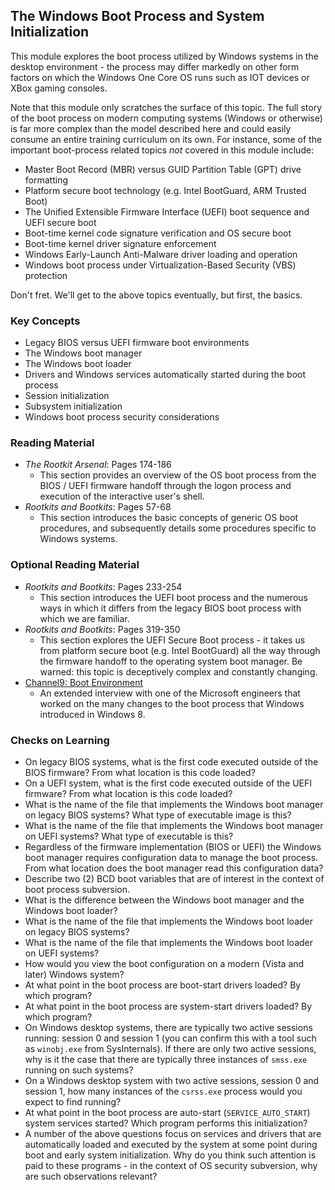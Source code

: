## The Windows Boot Process and System Initialization

This module explores the boot process utilized by Windows systems in the desktop environment - the process may differ markedly on other form factors on which the Windows One Core OS runs such as IOT devices or XBox gaming consoles. 

Note that this module only scratches the surface of this topic. The full story of the boot process on modern computing systems (Windows or otherwise) is far more complex than the model described here and could easily consume an entire training curriculum on its own. For instance, some of the important boot-process related topics _not_ covered in this module include:

- Master Boot Record (MBR) versus GUID Partition Table (GPT) drive formatting
- Platform secure boot technology (e.g. Intel BootGuard, ARM Trusted Boot)
- The Unified Extensible Firmware Interface (UEFI) boot sequence and UEFI secure boot 
- Boot-time kernel code signature verification and OS secure boot
- Boot-time kernel driver signature enforcement
- Windows Early-Launch Anti-Malware driver loading and operation
- Windows boot process under Virtualization-Based Security (VBS) protection

Don't fret. We'll get to the above topics eventually, but first, the basics.

### Key Concepts

- Legacy BIOS versus UEFI firmware boot environments
- The Windows boot manager
- The Windows boot loader
- Drivers and Windows services automatically started during the boot process
- Session initialization
- Subsystem initialization
- Windows boot process security considerations 

### Reading Material

- _The Rootkit Arsenal_: Pages 174-186
    - This section provides an overview of the OS boot process from the BIOS / UEFI firmware handoff through the logon process and execution of the interactive user's shell. 
- _Rootkits and Bootkits_: Pages 57-68
    - This section introduces the basic concepts of generic OS boot procedures, and subsequently details some procedures specific to Windows systems.

### Optional Reading Material

- _Rootkits and Bootkits_: Pages 233-254
    - This section introduces the UEFI boot process and the numerous ways in which it differs from the legacy BIOS boot process with which we are familiar.
- _Rootkits and Bootkits_: Pages 319-350
    - This section explores the UEFI Secure Boot process - it takes us from platform secure boot (e.g. Intel BootGuard) all the way through the firmware handoff to the operating system boot manager. Be warned: this topic is deceptively complex and constantly changing.
- [Channel9: Boot Environment](https://channel9.msdn.com/Shows/Going+Deep/Inside-Windows-8-Chris-Stevens-Boot-Environment)
    - An extended interview with one of the Microsoft engineers that worked on the many changes to the boot process that Windows introduced in Windows 8.

### Checks on Learning

- On legacy BIOS systems, what is the first code executed outside of the BIOS firmware? From what location is this code loaded?
- On a UEFI system, what is the first code executed outside of the UEFI firmware? From what location is this code loaded?
- What is the name of the file that implements the Windows boot manager on legacy BIOS systems? What type of executable image is this?
- What is the name of the file that implements the Windows boot manager on UEFI systems? What type of executable is this?
- Regardless of the firmware implementation (BIOS or UEFI) the Windows boot manager requires  configuration data to manage the boot process. From what location does the boot manager read this configuration data?
- Describe two (2) BCD boot variables that are of interest in the context of boot process subversion.
- What is the difference between the Windows boot manager and the Windows boot loader?
- What is the name of the file that implements the Windows boot loader on legacy BIOS systems?
- What is the name of the file that implements the Windows boot loader on UEFI systems?
- How would you view the boot configuration on a modern (Vista and later) Windows system?
- At what point in the boot process are boot-start drivers loaded? By which program?
- At what point in the boot process are system-start drivers loaded? By which program?
- On Windows desktop systems, there are typically two active sessions running: session 0 and session 1 (you can confirm this with a tool such as `winobj.exe` from SysInternals). If there are only two active sessions, why is it the case that there are typically three instances of `smss.exe` running on such systems?
- On a Windows desktop system with two active sessions, session 0 and session 1, how many instances of the `csrss.exe` process would you expect to find running?
- At what point in the boot process are auto-start (`SERVICE_AUTO_START`) system services started? Which program performs this initialization?
- A number of the above questions focus on services and drivers that are automatically loaded and executed by the system at some point during boot and early system initialization. Why do you think such attention is paid to these programs - in the context of OS security subversion, why are such observations relevant?
